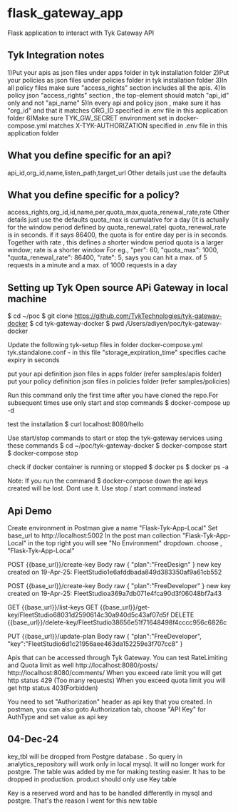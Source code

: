 # flask_gateway_app
Flask application to interact with Tyk Gateway API

Tyk Integration notes
------------------
1)Put your apis as json files under apps folder in tyk installation folder
2)Put your policies as json files under policies folder in tyk installation folder
3)In all policy files make sure "access_rights" section includes all the apis.
4)In policy json "access_rights" section , the top-element
should match "api_id" only and not "api_name"
5)In every api and policy json , make sure it has "org_id" and that it matches ORG_ID 
specified in .env file in this application folder
6)Make sure TYK_GW_SECRET environment set in docker-compose.yml matches X-TYK-AUTHORIZATION
specified in .env file in this application folder

What you define specific  for an api?
-----------------
api_id,org_id,name,listen_path,target_url
Other details just use the defaults

What you define specific for a policy?
---------------------------
access_rights,org_id,id,name,per,quota_max,quota_renewal_rate,rate
Other details just use the defaults
quota_max is cumulative for a day (It is actually for the window period defined by quota_renewal_rate)
quota_renewal_rate is in seconds. if it says 86400, the quota is for entire day
per is in seconds. Together with rate , this defines a shorter window period
quota is a larger window; rate is a shorter window
For eg., 
  "per": 60,
  "quota_max": 1000,
  "quota_renewal_rate": 86400,
  "rate": 5,
says you can hit a max. of 5 requests in a minute and a max. of 1000 requests in a day


Setting up Tyk Open source APi Gateway in local machine
--------------------------------------------------------
$ cd ~/poc
$ git clone https://github.com/TykTechnologies/tyk-gateway-docker
$ cd tyk-gateway-docker
$ pwd
/Users/adiyen/poc/tyk-gateway-docker

Update the following tyk-setup files in folder 
docker-compose.yml
tyk.standalone.conf - in this file "storage_expiration_time" specifies cache expiry in seconds

put your api definition json files in apps folder (refer samples/apis folder)
put your policy definition json files in policies folder (refer samples/policies)

Run this command only the first time after you have cloned the repo.For subsequent times
use only start and stop commands
$ docker-compose up -d

test the installation
$ curl localhost:8080/hello

Use start/stop commands to start or stop the tyk-gateway services using these commands
$ cd ~/poc/tyk-gateway-docker
$ docker-compose start
$ docker-compose stop

check if docker container is running or stopped
$ docker ps
$ docker ps -a

Note: If you run the command
$ docker-compose down 
the api keys created will be lost. Dont use it. Use stop / start command instead


Api Demo
---------
Create environment in Postman give a name "Flask-Tyk-App-Local"
Set base_url to http://localhost:5002
In the post man collection "Flask-Tyk-App-Local" in the top right you
will see "No Environment" dropdown. choose , "Flask-Tyk-App-Local"

POST {{base_url}}/create-key
Body raw
{
    "plan":"FreeDesign"
}
new key created on 19-Apr-25: FleetStudio1e6afddbada849d383350af9a61cb552

POST {{base_url}}/create-key
Body raw
{
    "plan":"FreeDeveloper"
}
new key created on 19-Apr-25: FleetStudioa369a7db071e4fca90d3f06048bf7a43

GET {{base_url}}/list-keys
GET {{base_url}}/get-key/FleetStudio68031d2590614c30a940d5c43af07d5f
DELETE {{base_url}}/delete-key/FleetStudio38656e51f71648498f4cccc956c6826c


PUT {{base_url}}/update-plan
Body raw
{
    "plan":"FreeDeveloper",
    "key":"FleetStudio6d1c21956aee463da152259e3f707cc8"
}

Apis that can be accessed through Tyk Gateway. You can test RateLimiting and Quota limit as well
http://localhost:8080/posts/
http://localhost:8080/comments/
When you exceed rate limit you will get http status 429 (Too many requests)
When you exceed quota limit you will get http status 403(Forbidden)

You need to set "Authorization" header as api key that you created.
In postman, you can also goto Authorization tab, choose "API Key" for AuthType
and set value as api key

04-Dec-24
--------
key_tbl will be dropped from Postgre database . So query in 
analytics_repository will work only in local mysql. It will no longer 
work for postgre. The table was added by me for making testing easier.
It has to be dropped in production. product should only use Key table

Key is a reserved word and has to be handled differently in mysql
and postgre. That's the reason I went for this new table



